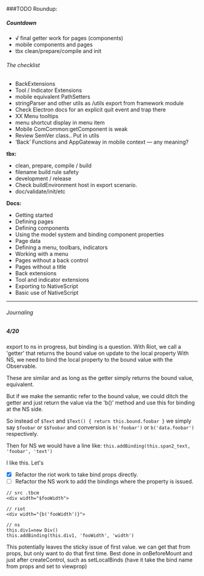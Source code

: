 ###TODO Roundup:

##### Countdown
- √ final getter work for pages (components)
- mobile components and pages
- tbx clean/prepare/compile and init

###### The checklist
- BackExtensions
- Tool / Indicator Extensions
- mobile equivalent PathSetters
- stringParser and other utils as /utils export from framework module
- Check Electron docs for an explicit quit event and trap there
- XX Menu tooltips
- menu shortcut display in menu item  
- Mobile ComCommon:getComponent is weak
- Review SemVer class.. Put in utils
- ‘Back’ Functions and AppGateway in mobile context — any meaning?


__tbx:__
- clean, prepare, compile / build
- filename build rule safety
- development / release
- Check buildEnvironment host in export scenario.
- doc/validate/init/etc

__Docs:__
- Getting started
- Defining pages
- Defining components
- Using the model system and binding component properties
- Page data  
- Defining a menu, toolbars, indicators
- Working with a menu
- Pages without a back control
- Pages without a title
- Back extensions
- Tool and indicator extensions
- Exporting to NativeScript
- Basic use of NativeScript


-------------
###### Journaling
##### 4/20
export to ns in progress, but binding is a question.
With Riot, we call a 'getter' that returns the bound value
on update to the local property
With NS, we need to bind the local property to the bound
value with the Observable.

These are similar and as long as the getter simply returns
the bound value, equivalent.  

But if we make the semantic refer to the bound value,
we could ditch the getter and just return the value via
the 'b()' method and use this for binding at the NS side.

So instead of `$Text` and `$Text() { return this.bound.foobar }`
we simply say `$foobar` or `$$foobar` and conversion is
`b('foobar')` or `b('data.foobar')` respectively.

Then for NS we would have a line like:
`this.addBinding(this.span2_text, 'foobar', 'text')`

I like this.  Let's
- [X] Refactor the riot work to take bind props directly.
- [ ] Refactor the NS work to add the bindings where the
property is issued.
 
```
// src .tbcm 
<div width="$fooWidth">

// riot
<div width="{b('fooWidth')}">

// ns
this.div1=new Div()
this.addBinding(this.div1, 'fooWidth', 'width')
```
This potentially leaves the sticky issue of first value.
we can get that from props, but only want to do that first 
time.  Best done in onBeforeMount and just after createControl, 
such as setLocalBinds (have it take the bind name from props and set to viewprop)








